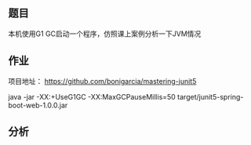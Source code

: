 ## 题目

本机使用G1 GC启动一个程序，仿照课上案例分析一下JVM情况

## 作业

项目地址： https://github.com/bonigarcia/mastering-junit5 

java -jar -XX:+UseG1GC -XX:MaxGCPauseMillis=50 target/junit5-spring-boot-web-1.0.0.jar

## 分析


